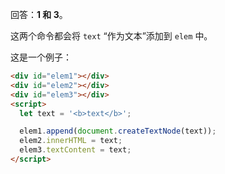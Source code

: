 回答：**1 和 3**。

这两个命令都会将 `text` “作为文本”添加到 `elem` 中。

这是一个例子：

```html run height=80
<div id="elem1"></div>
<div id="elem2"></div>
<div id="elem3"></div>
<script>
  let text = '<b>text</b>';

  elem1.append(document.createTextNode(text));
  elem2.innerHTML = text;
  elem3.textContent = text;
</script>
```
